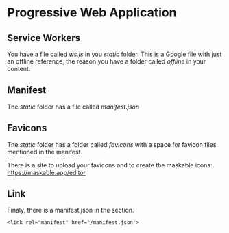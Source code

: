 # Progressive Web Application

## Service Workers
You have a file called *ws.js* in you *static* folder. This is a Google file with just an offline reference, the reason you have a folder called *offline* in your content.

## Manifest
The *static* folder has a file called *manifest.json* 

## Favicons
The *static* folder has a folder called *favicons* with a space for favicon files mentioned in the manifest. 

There is a site to upload your favicons and to create the maskable icons: https://maskable.app/editor

## Link
Finaly, there is a manifest.json <link> in the <head> section.

```
<link rel="manifest" href="/manifest.json">
```


